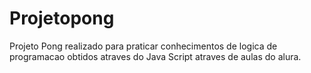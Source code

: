 # Projetopong
Projeto Pong realizado para praticar conhecimentos de logica de programacao obtidos atraves do Java Script atraves de aulas do alura.
